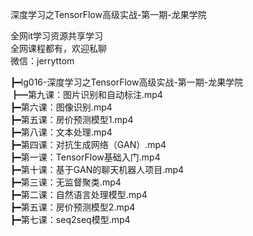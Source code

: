 深度学习之TensorFlow高级实战-第一期-龙果学院

全网it学习资源共享学习<br>全网课程都有，欢迎私聊<br>微信：jerryttom<br>

┣━lg016-深度学习之TensorFlow高级实战-第一期-龙果学院<br> ┣━第九课：图片识别和自动标注.mp4<br> ┣━第六课：图像识别.mp4<br> ┣━第五课：房价预测模型1.mp4<br> ┣━第八课：文本处理.mp4<br> ┣━第四课：对抗生成网络（GAN）.mp4<br> ┣━第一课：TensorFlow基础入门.mp4<br> ┣━第十课：基于GAN的聊天机器人项目.mp4<br> ┣━第三课：无监督聚类.mp4<br> ┣━第二课：自然语言处理模型.mp4<br> ┣━第五课：房价预测模型2.mp4<br> ┣━第七课：seq2seq模型.mp4